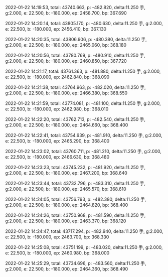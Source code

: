 2022-01-22 14:19:53, total: 43740.663, p: -482.820, delta:11.250 手, g:2.000, e: 22.500, b: -180.000, ep: 2458.700, bp: 367.690

2022-01-22 14:20:14, total: 43805.170, p: -480.630, delta:11.250 手, g:2.000, e: 22.500, b: -180.000, ep: 2456.410, bp: 367.130

2022-01-22 14:20:35, total: 43806.906, p: -480.380, delta:11.250 手, g:2.000, e: 22.500, b: -180.000, ep: 2465.060, bp: 368.180

2022-01-22 14:20:56, total: 43780.769, p: -480.910, delta:11.250 手, g:2.000, e: 22.500, b: -180.000, ep: 2460.850, bp: 367.720

2022-01-22 14:21:17, total: 43761.363, p: -481.880, delta:11.250 手, g:2.000, e: 22.500, b: -180.000, ep: 2462.840, bp: 368.090

2022-01-22 14:21:38, total: 43764.963, p: -482.020, delta:11.250 手, g:2.000, e: 22.500, b: -180.000, ep: 2466.380, bp: 368.550

2022-01-22 14:21:59, total: 43774.081, p: -481.100, delta:11.250 手, g:2.000, e: 22.500, b: -180.000, ep: 2462.980, bp: 368.010

2022-01-22 14:22:20, total: 43762.713, p: -482.540, delta:11.250 手, g:2.000, e: 22.500, b: -180.000, ep: 2464.660, bp: 368.400

2022-01-22 14:22:41, total: 43754.639, p: -481.910, delta:11.250 手, g:2.000, e: 22.500, b: -180.000, ep: 2465.290, bp: 368.400

2022-01-22 14:23:02, total: 43760.711, p: -481.210, delta:11.250 手, g:2.000, e: 22.500, b: -180.000, ep: 2466.630, bp: 368.480

2022-01-22 14:23:23, total: 43745.232, p: -481.920, delta:11.250 手, g:2.000, e: 22.500, b: -180.000, ep: 2467.200, bp: 368.640

2022-01-22 14:23:44, total: 43732.796, p: -483.310, delta:11.250 手, g:2.000, e: 22.500, b: -180.000, ep: 2465.570, bp: 368.610

2022-01-22 14:24:05, total: 43756.793, p: -482.380, delta:11.250 手, g:2.000, e: 22.500, b: -180.000, ep: 2464.820, bp: 368.400

2022-01-22 14:24:26, total: 43750.968, p: -481.590, delta:11.250 手, g:2.000, e: 22.500, b: -180.000, ep: 2463.370, bp: 368.120

2022-01-22 14:24:47, total: 43717.294, p: -482.940, delta:11.250 手, g:2.000, e: 22.500, b: -180.000, ep: 2463.700, bp: 368.330

2022-01-22 14:25:08, total: 43751.199, p: -483.020, delta:11.250 手, g:2.000, e: 22.500, b: -180.000, ep: 2460.980, bp: 368.000

2022-01-22 14:25:29, total: 43734.696, p: -483.560, delta:11.250 手, g:2.000, e: 22.500, b: -180.000, ep: 2464.360, bp: 368.490